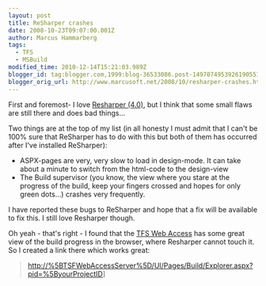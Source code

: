 ```yaml
---
layout: post
title: ReSharper crashes
date: 2008-10-23T09:07:00.001Z
author: Marcus Hammarberg
tags:
  - TFS
  - MSBuild
modified_time: 2010-12-14T15:21:03.989Z
blogger_id: tag:blogger.com,1999:blog-36533086.post-1497074953926190551
blogger_orig_url: http://www.marcusoft.net/2008/10/resharper-crashes.html
---
```



First and foremost- I love
<a href="http://www.jetbrains.com/resharper/" target="_blank">Resharper
(4.0)</a>, but I think that some small flaws are still there and does
bad things...

Two things are at the top of my list (in all honesty I must admit that I
can't be 100% sure that ReSharper has to do with this but both of them
has occurred after I've installed ReSharper):

- ASPX-pages are very, very slow to load in design-mode. It can take
    about a minute to switch from the html-code to the design-view
- The Build supervisor (you know, the view where you stare at the
    progress of the build, keep your fingers crossed and hopes for only
    green dots...) crashes very frequently.

I have reported these bugs to ReSharper and hope that a fix will be
available to fix this. I still love Resharper though.

Oh yeah - that's right - I found that the
<a href="http://www.devbiz.com/teamplain/" target="_blank">TFS Web
Access</a> has some great view of the build progress in the browser,
where Resharper cannot touch it. So I created a link there which works
great:

> <http://%5BTSFWebAccessServer%5D/UI/Pages/Build/Explorer.aspx?pid=%5ByourProjectID>\]
